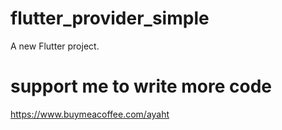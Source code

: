 # flutter_provider_simple

A new Flutter project.
# support me to write more code
https://www.buymeacoffee.com/ayaht
